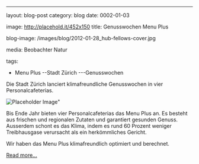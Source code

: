 ﻿---
layout: blog-post
category: blog
date: 0002-01-03

image: http://placehold.it/452x150
title: Genusswochen Menu Plus

blog-image: /images/blog/2012-01-28_hub-fellows-cover.jpg

media: Beobachter Natur


tags:
- Menu Plus
--Stadt Zürich
---Genusswochen


Die Stadt Zürich lanciert klimafreundliche Genusswochen in vier Personalcafeterias.

![Placeholder Image"][2]

Bis Ende Jahr bieten vier Personalcafeterias das Menu Plus an. Es besteht aus frischen und regionalen Zutaten und garantiert gesunden Genuss. Ausserdem schont es das Klima, indem es rund 60 Prozent weniger Treibhausgase verursacht als ein herkömmliches Gericht.

Wir haben das Menu Plus klimafreundlich optimiert und berechnet.

 [Read more...][1]

[1]: http://www.stadt-zuerich.ch/menu-plus
[2]: http://placehold.it/452x150 "Placeholder Image"
